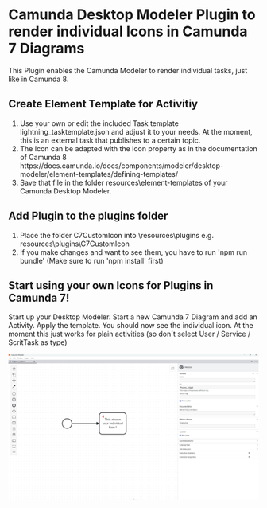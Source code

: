 # Camunda Desktop Modeler Plugin to render individual Icons in Camunda 7 Diagrams
This Plugin enables the Camunda Modeler to render individual tasks, just like in Camunda 8.

## Create Element Template for Activitiy
<ol>
  <li>Use your own or edit the included Task template lightning_tasktemplate.json and adjust it to your needs. At the moment, this is an external task that publishes to a certain topic.</li>
  <li>The Icon can be adapted with the Icon property as in the documentation of Camunda 8 https://docs.camunda.io/docs/components/modeler/desktop-modeler/element-templates/defining-templates/</li>
  <li>Save that file  in the folder resources\element-templates of your Camunda Desktop Modeler.</li>
</ol>

## Add Plugin to the plugins folder
<ol>
  <li>Place the folder C7CustomIcon into \resources\plugins e.g. resources\plugins\C7CustomIcon</li>
  <li>If you make changes and want to see them, you have to run 'npm run bundle' (Make sure to run 'npm install' first)</li>
</ol>

## Start using your own Icons for Plugins in Camunda 7!
Start up your Desktop Modeler. Start a new Camunda 7 Diagram and add an Activity. Apply the template. You should now see the individual icon.
At the moment this just works for plain activities (so don´t select User / Service / ScritTask as type)

![Your own Icon in Camunda 7 Activities/Tasks in Desktop Modeler](/ownicon.jpg "Your own Icon in Camunda 7 Activities/Tasks in Desktop Modeler")

